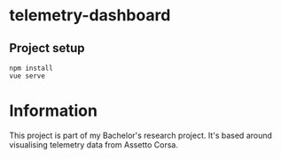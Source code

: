 # telemetry-dashboard

## Project setup
```
npm install
vue serve
```

# Information
This project is part of my Bachelor's research project. It's based around visualising telemetry data from Assetto Corsa.
